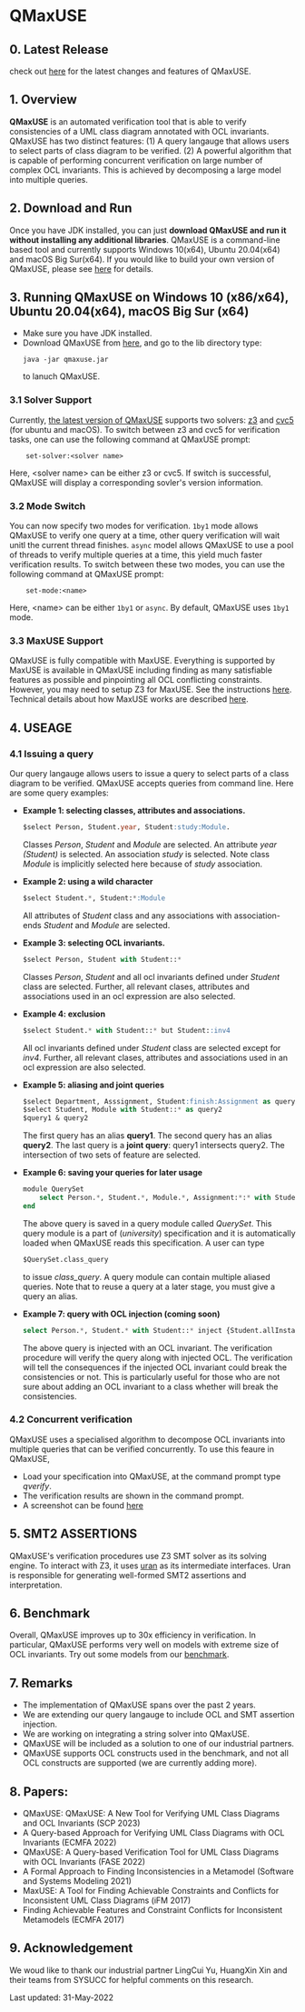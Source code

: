 # QMaxUSE

## 0. Latest Release
check out [here](https://github.com/classicwuhao/qmaxuse/releases/tag/v1.0.2) for the latest changes and features of QMaxUSE.

## 1. Overview
**QMaxUSE** is an automated verification tool that is able to verify consistencies of a UML class diagram annotated with OCL invariants. QMaxUSE has two distinct features: (1) A query langauge that allows users to select parts of class diagram to be verified. (2) A powerful algorithm that is capable of performing concurrent verification on large number of complex OCL invariants. This is achieved by decomposing a large model into multiple queries.

## 2. Download and Run
Once you have JDK installed, you can just **download QMaxUSE and run it without installing any additional libraries**. QMaxUSE is a command-line based tool and currently supports Windows 10(x64), Ubuntu 20.04(x64) and macOS Big Sur(x64). If you would like to build your own version of QMaxUSE, please see [here](Details.md) for details.

## 3. Running QMaxUSE on Windows 10 (x86/x64), Ubuntu 20.04(x64), macOS Big Sur (x64)
* Make sure you have JDK installed. 
* Download QMaxUSE from [here](https://github.com/classicwuhao/qmaxuse/releases/tag/Latest), and go to the lib directory type:
	```
	java -jar qmaxuse.jar
	```
	to lanuch QMaxUSE.

### 3.1 Solver Support
Currently, [the latest version of QMaxUSE](https://github.com/classicwuhao/qmaxuse/releases/tag/v1.0.1) supports two solvers: [z3](https://github.com/Z3Prover/z3) and [cvc5](https://github.com/cvc5/cvc5) (for ubuntu and macOS). To switch between z3 and cvc5 for verification tasks, one can use the following command at QMaxUSE prompt:

```
	set-solver:<solver name>
```
Here, \<solver name\> can be either z3 or cvc5. If switch is successful, QMaxUSE will display a corresponding sovler's version information.

### 3.2 Mode Switch
You can now specify two modes for verification. `1by1` mode allows QMaxUSE to verify one query at a time, other query verification will wait unitl the current thread finishes.  `async` model allows QMaxUSE to use a pool of threads to verify multiple queries at a time, this yield much faster verification results. To switch between these two modes, you can use the following command at QMaxUSE prompt:


```
	set-mode:<name>
```
Here, \<name\> can be either `1by1` or `async`. By default, QMaxUSE uses `1by1` mode.

### 3.3 MaxUSE Support
QMaxUSE is fully compatible with MaxUSE. Everything is supported by MaxUSE is available in QMaxUSE including finding as many satisfiable features as possible and pinpointing all OCL conflicting constraints. However, you may need to setup Z3 for MaxUSE. See the instructions [here](https://github.com/classicwuhao/maxuse/blob/master/MaxUSE_README.md). Technical details about how MaxUSE works are described [here](https://link.springer.com/article/10.1007/s10270-020-00849-8).

## 4. USEAGE

### 4.1 Issuing a query
Our query langauge allows users to issue a query to select parts of a class diagram to be verified. QMaxUSE accepts queries from command line. Here are some query examples:

* **Example 1: selecting classes, attributes and associations.**
	```sql
	$select Person, Student.year, Student:study:Module.
	```
	Classes *Person*, *Student* and *Module* are selected. An attribute *year (Student)* is selected. An association *study* is selected. Note class *Module* is implicitly selected here because of *study* association.

* **Example 2: using a wild character**
	```sql
	$select Student.*, Student:*:Module
	```
	All attributes of *Student* class and any associations with association-ends *Student* and *Module* are selected.
	
* **Example 3: selecting OCL invariants.**
	```sql
	$select Person, Student with Student::*
	```	
	Classes *Person*, *Student* and all ocl invariants defined under *Student* class are selected. Further, all relevant clases, attributes and associations used in an ocl expression are also selected.
	
* **Example 4: exclusion**
	```sql
	$select Student.* with Student::* but Student::inv4
	```
	All ocl invariants defined under *Student* class are selected except for *inv4*. Further, all relevant clases, attributes and associations used in an ocl expression are also selected.

* **Example 5: aliasing and joint queries**
	```sql
	$select Department, Asssignment, Student:finish:Assignment as query1
	$select Student, Module with Student::* as query2
	$query1 & query2
	```
	The first query has an alias **query1**. The second query has an alias **query2**. The last query is a **joint query**: query1 intersects query2. The intersection of two sets of feature are selected.

* **Example 6: saving your queries for later usage**
	```sql
	module QuerySet
		select Person.*, Student.*, Module.*, Assignment:*:* with Student::*, Module::* but Person as class_query
	end
	```
	The above query is saved in a query module called *QuerySet*. This query module is a part of (*university*) specification and it is automatically loaded when QMaxUSE reads this specification. A user can type
	```sql
	$QuerySet.class_query
	```
	to issue *class_query*. A query module can contain multiple aliased queries. Note that to reuse a query at a later stage, you must give a query an alias.

* **Example 7: query with OCL injection (coming soon)** 
	```sql
	select Person.*, Student.* with Student::* inject {Student.allInstances()->forAll(s|s.modules->notEmpty())}
	```
	The above query is injected with an OCL invariant. The verification procedure will verify the query along with injected OCL. The verification will tell the consequences if the injected OCL invariant could break the consistencies or not. This is particularly useful for those who are not sure about adding an OCL invariant to a class whether will break the consistencies.

### 4.2 Concurrent verification
QMaxUSE uses a specialised algorithm to decompose OCL invariants into multiple queries that can be verified concurrently. To use this feaure in QMaxUSE,
* Load your specification into QMaxUSE, at the command prompt type *qverify*.
* The verification results are shown in the command prompt.
* A screenshot can be found [here](./query_examples/screenshot.png)

## 5. SMT2 ASSERTIONS
QMaxUSE's verification procedures use Z3 SMT solver as its solving engine. To interact with Z3, it uses [uran](https://github.com/classicwuhao/uran) as its intermediate interfaces. Uran is responsible for generating well-formed SMT2 assertions and interpretation.

## 6. Benchmark
Overall, QMaxUSE improves up to 30x efficiency in verification. In particular, QMaxUSE performs very well on models with extreme size of OCL invariants. Try out some models from our [benchmark](./query_examples/benchmark).

## 7. Remarks
* The implementation of QMaxUSE spans over the past 2 years. 
* We are extending our query langauge to include OCL and SMT assertion injection. 
* We are working on integrating a string solver into QMaxUSE.
* QMaxUSE will be included as a solution to one of our industrial partners.
* QMaxUSE supports OCL constructs used in the benchmark, and not all OCL constructs are supported (we are currently adding more). 

## 8. Papers:
 * QMaxUSE: QMaxUSE: A New Tool for Verifying UML Class Diagrams and OCL Invariants (SCP 2023)
 * A Query-based Approach for Verifying UML Class Diagrams with OCL Invariants (ECMFA 2022)
 * QMaxUSE: A Query-based Verification Tool for UML Class Diagrams with OCL Invariants (FASE 2022)
 * A Formal Approach to Finding Inconsistencies in a Metamodel (Software and Systems Modeling 2021)
 * MaxUSE: A Tool for Finding Achievable Constraints and Conflicts for Inconsistent UML Class Diagrams (iFM 2017)
 * Finding Achievable Features and Constraint Conflicts for Inconsistent Metamodels (ECMFA 2017)
## 9. Acknowledgement
We woud like to thank our industrial partner LingCui Yu, HuangXin Xin and their teams from SYSUCC for helpful comments on this research. 

Last updated: 31-May-2022
